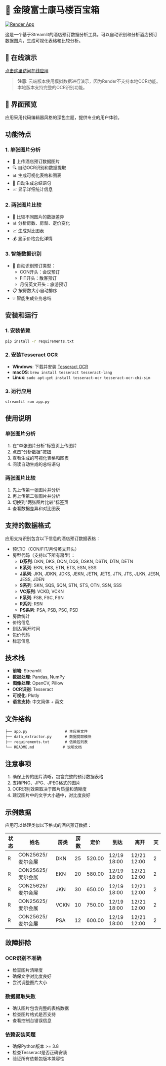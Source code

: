 # 🐒 金陵富士康马楼百宝箱

[![Render App](https://img.shields.io/badge/Render-Deployed-green.svg)](https://maoloujiji.onrender.com)

这是一个基于Streamlit的酒店预订数据分析工具，可以自动识别和分析酒店预订数据图片，生成可视化表格和比较分析。

## 🚀 在线演示

[点击这里访问在线应用](https://maoloujiji.onrender.com)

> **注意**: 云端版本使用模拟数据进行演示，因为Render不支持本地OCR功能。本地版本支持完整的OCR识别功能。

## 📸 界面预览

应用采用代码编辑器风格的深色主题，提供专业的用户体验。

## 功能特点

### 1. 单张图片分析
- 📸 上传酒店预订数据图片
- 🔍 自动OCR识别和数据提取
- 📊 生成可视化表格和图表
- 📝 自动生成总结语句
- 📈 显示详细统计信息

### 2. 两张图片比较
- 🔄 比较不同图片的数据差异
- 📊 分析房数、房型、定价变化
- 📈 生成对比图表
- 💰 显示价格变化详情

### 3. 智能数据识别
- 🏢 自动识别预订类型：
  - CON开头：会议预订
  - FIT开头：散客预订
  - 月份英文开头：旅游预订
- 📋 按房数大小自动排序
- 💡 智能生成业务总结

## 安装和运行

### 1. 安装依赖
```bash
pip install -r requirements.txt
```

### 2. 安装Tesseract OCR
- **Windows**: 下载并安装 [Tesseract OCR](https://github.com/UB-Mannheim/tesseract/wiki)
- **macOS**: `brew install tesseract tesseract-lang`
- **Linux**: `sudo apt-get install tesseract-ocr tesseract-ocr-chi-sim`

### 3. 运行应用
```bash
streamlit run app.py
```

## 使用说明

### 单张图片分析
1. 在"单张图片分析"标签页上传图片
2. 点击"分析数据"按钮
3. 查看生成的可视化表格和图表
4. 阅读自动生成的总结语句

### 两张图片比较
1. 先上传第一张图片并分析
2. 再上传第二张图片并分析
3. 切换到"两张图片比较"标签页
4. 查看数据差异和对比图表

## 支持的数据格式

应用支持识别包含以下信息的酒店预订数据表格：
- 预订ID（CON/FIT/月份英文开头）
- 房型代码（支持以下所有房型）：
  - **D系列**: DKN, DKS, DQN, DQS, DSKN, DSTN, DTN, DETN
  - **E系列**: EKN, EKS, ETN, ETS, ESN, ESS
  - **J系列**: JKN, JDKN, JDKS, JEKN, JETN, JETS, JTN, JTS, JLKN, JESN, JESS, JDEN
  - **S系列**: SKN, SQS, SQN, STN, STS, OTN, SSN, SSS
  - **VC系列**: VCKD, VCKN
  - **F系列**: FSB, FSC, FSN
  - **R系列**: RSN
  - **PS系列**: PSA, PSB, PSC, PSD
- 房数统计
- 价格信息
- 到达/离开时间
- 包价代码
- 标志信息

## 技术栈

- **前端**: Streamlit
- **数据处理**: Pandas, NumPy
- **图像处理**: OpenCV, Pillow
- **OCR识别**: Tesseract
- **可视化**: Plotly
- **语言支持**: 中文简体 + 英文

## 文件结构

```
├── app.py                 # 主应用文件
├── data_extractor.py      # 数据提取模块
├── requirements.txt       # 依赖包列表
└── README.md             # 说明文档
```

## 注意事项

1. 确保上传的图片清晰，包含完整的预订数据表格
2. 支持PNG、JPG、JPEG格式的图片
3. OCR识别效果取决于图片质量和清晰度
4. 建议图片中的文字大小适中，对比度良好

## 示例数据

应用可以处理类似以下格式的酒店预订数据：

| 状态 | 姓名 | 房类 | 房数 | 定价 | 到达 | 离开 | 天 |
|------|------|------|------|------|------|------|-----|
| R | CON25625/麦尔会展 | DKN | 25 | 520.00 | 12/19 18:00 | 12/21 12:00 | 2 |
| R | CON25625/麦尔会展 | EKN | 20 | 580.00 | 12/19 18:00 | 12/21 12:00 | 2 |
| R | CON25625/麦尔会展 | JKN | 30 | 650.00 | 12/19 18:00 | 12/21 12:00 | 2 |
| R | CON25625/麦尔会展 | VCKN | 10 | 750.00 | 12/19 18:00 | 12/21 12:00 | 2 |
| R | CON25625/麦尔会展 | PSA | 12 | 600.00 | 12/19 18:00 | 12/21 12:00 | 2 |

## 故障排除

### OCR识别不准确
- 检查图片清晰度
- 确保文字对比度良好
- 尝试调整图片大小

### 数据提取失败
- 确认图片包含完整的表格数据
- 检查图片格式是否支持
- 查看控制台错误信息

### 依赖安装问题
- 确保Python版本 >= 3.8
- 检查Tesseract是否正确安装
- 验证所有依赖包版本兼容性
